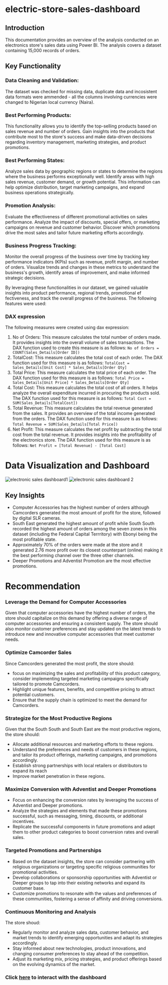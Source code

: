 # electric-store-sales-dashboard
## Introduction
This documentation provides an overview of the analysis conducted on an electronics store's sales data using Power BI. The analysis covers a dataset containing 15,000 records of orders.
## Key Functionality
### Data Cleaning and Validation:
The dataset was checked for missing data, duplicate data and incosistent data formats were ammended - all the columns involving currencies were changed to Nigerian local currency (Naira). 
### Best Performing Products: 
This functionality allows you to identify the top-selling products based on sales revenue and number of orders. Gain insights into the products that contribute most to the store's success and make data-driven decisions regarding inventory management, marketing strategies, and product promotions.

### Best Performing States: 
Analyze sales data by geographic regions or states to determine the regions where the business performs exceptionally well. Identify areas with high sales revenue, customer demand, or growth potential. This information can help optimize distribution, target marketing campaigns, and expand business operations strategically.

### Promotion Analysis: 
Evaluate the effectiveness of different promotional activities on sales performance. Analyze the impact of discounts, special offers, or marketing campaigns on revenue and customer behavior. Discover which promotions drive the most sales and tailor future marketing efforts accordingly.

### Business Progress Tracking: 
Monitor the overall progress of the business over time by tracking key performance indicators (KPIs) such as revenue, profit margin, and number of orders. Visualize trends and changes in these metrics to understand the business's growth, identify areas of improvement, and make informed strategic decisions.

By leveraging these functionalities in our dataset, we gained valuable insights into product performance, regional trends, promotional ef
fectiveness, and track the overall progress of the business. The following features were used:
### DAX expression
The following measures were created using dax expression:
1. No of Orders: This measure calculates the total number of orders made. It provides insights into the overall volume of sales transactions. The DAX function used to create this measure is as follows:
```No of Orders = COUNT(Sales_Details[Order ID])```
2. TotalCost: This measure calculates the total cost of each order. The DAX function used for this measure is as follows: `TotalCost = Sales_Details[Unit Cost] * Sales_Details[Order Qty]` 
3. Total Price: This measure calculates the total price of each order. The DAX function used for this measure is as follows: `Total Price = Sales_Details[Unit Price] * Sales_Details[Order Qty]`
4. Total Cost: This measure calculates the total cost of all orders. It helps analyze the overall expenditure incurred in procuring the products sold. The DAX function used for this measure is as follows: `Total Cost = SUM(Sales_Details[TotalCost])`
5. Total Revenue: This measure calculates the total revenue generated from the sales. It provides an overview of the total income generated from the orders. The DAX function used for this measure is as follows: `Total Revenue = SUM(Sales_Details[Total Price])`
6. Net Profit: This measure calculates the net profit by subtracting the total cost from the total revenue. It provides insights into the profitability of the electronics store. The DAX function used for this measure is as follows:
`Net Profit = [Total Revenue] - [Total Cost]`
# Data Visualization and Dashboard
![electronic sales dashboard1](https://github.com/saintgokex/electric-store-sales-dashboard/blob/main/electronic%20sales%20dashboard%201.png)
![electronic sales dashboard 2](https://github.com/saintgokex/electric-store-sales-dashboard/blob/main/electronic%20sales%20dashboard%202.png)
## Key Insights
* Computer Accessories has the highest number of orders although Camcorders generated the most amount of profit for the store, followed by digital SLR cameras.
* South East generated the highest amount of profit while South South recorded the highest amount of orders among the seven zones in this dataset (including the Federal Capital Terrritory) with Ebonyi being the most profitable state. 
* Approximately 70% of the orders were made at the store and it generated 2.76 more profit over its closest counterpart (online) making it the best performing channel over the three other channels.
* Deeper Promotions and Adventist Promotion are the most effective promotions.
# Recommendation
### Leverage the Demand for Computer Accessories
Given that computer accessories have the highest number of orders, the store should capitalize on this demand by offering a diverse range of computer accessories and ensuring a consistent supply. The store should also monitor customer preferences and stay updated on the latest trends to introduce new and innovative computer accessories that meet customer needs.

### Optimize Camcorder Sales 
Since Camcorders generated the most profit, the store should:
* focus on maximizing the sales and profitability of this product category, consider implementing targeted marketing campaigns specifically tailored to promote Camcorders.
* Highlight unique features, benefits, and competitive pricing to attract potential customers. 
* Ensure that the supply chain is optimized to meet the demand for Camcorders.

### Strategize for the Most Productive Regions
Given that the South South and South East are the most productive regions, the store should: 
* Allocate additional resources and marketing efforts to these regions. 
* Understand the preferences and needs of customers in these regions, and tailor its product offerings, marketing campaigns, and promotions accordingly. 
* Establish strong partnerships with local retailers or distributors to expand its reach 
* Improve market penetration in these regions.

### Maximize Conversion with Adventist and Deeper Promotions
* Focus on enhancing the conversion rates by leveraging the success of Adventist and Deeper promotions. 
* Analyze the strategies and elements that made these promotions successful, such as messaging, timing, discounts, or additional incentives. 
* Replicate the successful components in future promotions and adapt them to other product categories to boost conversion rates and overall sales.

### Targeted Promotions and Partnerships 
* Based on the dataset insights, the store can consider partnering with religious organizations or targeting specific religious communities for promotional activities. 
* Develop collaborations or sponsorship opportunities with Adventist or Deeper groups to tap into their existing networks and expand its customer base. 
* Customize promotions to resonate with the values and preferences of these communities, fostering a sense of affinity and driving conversions.

### Continuous Monitoring and Analysis 
The store shoud:
* Regularly monitor and analyze sales data, customer behavior, and market trends to identify emerging opportunities and adapt its strategies accordingly. 
* Stay informed about new technologies, product innovations, and changing consumer preferences to stay ahead of the competition. 
* Adjust its marketing mix, pricing strategies, and product offerings based on the evolving dynamics of the market.
### Click [here](https://app.powerbi.com/groups/me/reports/b7133a87-91ab-4668-bd46-a4bfcbbc985c) to interact with the dashboard
